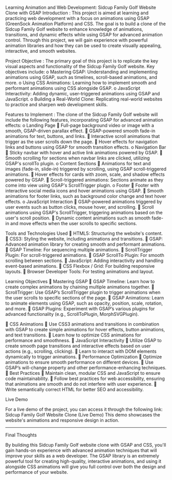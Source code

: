 
Learning Animation and Web Development: Sidcup Family Golf Website Clone with GSAP
Introduction : 
This project is aimed at learning and practicing web development with a focus on animations using GSAP (GreenSock Animation Platform) and CSS. The goal is to build a clone of the Sidcup Family Golf website to enhance knowledge of animations, transitions, and dynamic effects while using GSAP for advanced animation control. Through this project, we will gain experience with powerful animation libraries and how they can be used to create visually appealing, interactive, and smooth websites.

Project Objective : The primary goal of this project is to replicate the key visual aspects and functionality of the Sidcup Family Golf website. Key objectives include:
o	Mastering GSAP: Understanding and implementing animations using GSAP, such as timelines, scroll-based animations, and more.
o	Using CSS Animations: Learning how to implement smooth and performant animations using CSS alongside GSAP.
o	JavaScript Interactivity: Adding dynamic, user-triggered animations using GSAP and JavaScript.
o	Building a Real-World Clone: Replicating real-world websites to practice and sharpen web development skills.

Features to Implement : The clone of the Sidcup Family Golf website will include the following features, incorporating GSAP for advanced animation effects:
o	Landing Page
	Full-page background video or image with a smooth, GSAP-driven parallax effect.
	GSAP-powered smooth fade-in animations for text, buttons, and links.
	Interactive scroll animations that trigger as the user scrolls down the page.
	Hover effects for navigation links and buttons using GSAP for smooth transition effects.
o	Navigation Bar
	Sticky navbar with hover and active link animations powered by GSAP.
	Smooth scrolling for sections when navbar links are clicked, utilizing GSAP's scrollTo plugin.
o	Content Sections
	Animations for text and images (fade-in, slide-in) triggered by scrolling, using GSAP scroll-triggered animations.
	Hover effects for cards with zoom, scale, and shadow effects powered by GSAP.
	Scroll-triggered animations: Sections animate as they come into view using GSAP's ScrollTrigger plugin.
o	Footer
	Footer with interactive social media icons and hover animations using GSAP.
	Smooth animations for footer links, such as background color change and text hover effects.
o	JavaScript Interaction
	GSAP-powered animations triggered by user events such as button clicks, mouse hover, and scrolling.
	Scroll animations using GSAP's ScrollTrigger, triggering animations based on the user's scroll position.
	Dynamic content animations such as smooth fade-in and move effects when the user scrolls to specific sections.

Tools and Technologies Used
	HTML5: Structuring the website's content.
	CSS3: Styling the website, including animations and transitions.
	GSAP: Advanced animation library for creating smooth and performant animations.
	GSAP Timeline: For sequencing multiple animations.
	ScrollTrigger Plugin: For scroll-triggered animations.
	GSAP ScrollTo Plugin: For smooth scrolling between sections.
	JavaScript: Adding interactivity and handling event-based animations.
	CSS Flexbox / Grid: For building responsive layouts.
	Browser Developer Tools: For testing animations and layout.

Learning Objectives
	Mastering GSAP
	GSAP Timeline: Learn how to create complex animations by chaining multiple animations together.
	ScrollTrigger: Use GSAP’s ScrollTrigger plugin to trigger animations when the user scrolls to specific sections of the page.
	GSAP Animations: Learn to animate elements using GSAP, such as opacity, position, scale, rotation, and more.
	GSAP Plugins: Experiment with GSAP’s various plugins for advanced functionality (e.g., ScrollToPlugin, MorphSVGPlugin).

	CSS Animations
	Use CSS3 animations and transitions in combination with GSAP to create simple animations for hover effects, button animations, and text transitions.
	Learn how to optimize CSS animations for performance and smoothness.
	JavaScript Interactivity
	Utilize GSAP to create smooth page transitions and interactive effects based on user actions (e.g., scrolling, clicking).
	Learn to interact with DOM elements dynamically to trigger animations.
	Performance Optimization
	Optimize animations to ensure smooth performance on different devices.
	Use GSAP’s will-change property and other performance-enhancing techniques.
	Best Practices
	Maintain clean, modular CSS and JavaScript to ensure code maintainability.
	Follow best practices for web accessibility, ensuring that animations are smooth and do not interfere with user experience.
	Write semantically correct HTML for better SEO and accessibility.

Live Demo

For a live demo of the project, you can access it through the following link:
Sidcup Family Golf Website Clone (Live Demo)
This demo showcases the website's animations and responsive design in action.
________________________________________
Final Thoughts

By building this Sidcup Family Golf website clone with GSAP and CSS, you'll gain hands-on experience with advanced animation techniques that will improve your skills as a web developer. The GSAP library is an extremely powerful tool for creating high-quality, interactive animations, and using it alongside CSS animations will give you full control over both the design and performance of your website.

